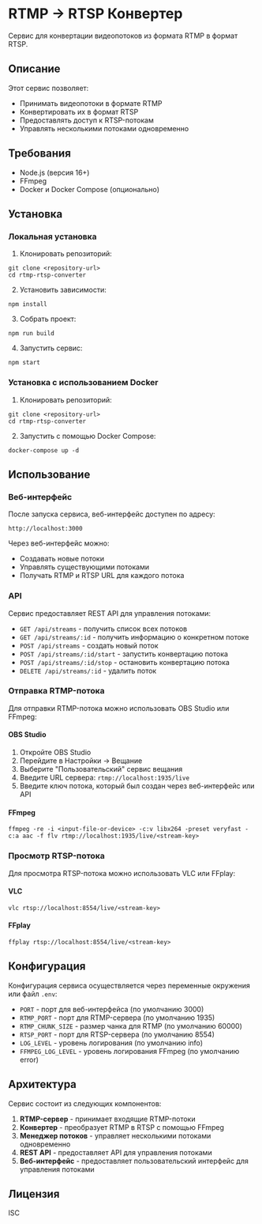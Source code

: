 # RTMP → RTSP Конвертер

Сервис для конвертации видеопотоков из формата RTMP в формат RTSP.

## Описание

Этот сервис позволяет:
- Принимать видеопотоки в формате RTMP
- Конвертировать их в формат RTSP
- Предоставлять доступ к RTSP-потокам
- Управлять несколькими потоками одновременно

## Требования

- Node.js (версия 16+)
- FFmpeg
- Docker и Docker Compose (опционально)

## Установка

### Локальная установка

1. Клонировать репозиторий:
```
git clone <repository-url>
cd rtmp-rtsp-converter
```

2. Установить зависимости:
```
npm install
```

3. Собрать проект:
```
npm run build
```

4. Запустить сервис:
```
npm start
```

### Установка с использованием Docker

1. Клонировать репозиторий:
```
git clone <repository-url>
cd rtmp-rtsp-converter
```

2. Запустить с помощью Docker Compose:
```
docker-compose up -d
```

## Использование

### Веб-интерфейс

После запуска сервиса, веб-интерфейс доступен по адресу:
```
http://localhost:3000
```

Через веб-интерфейс можно:
- Создавать новые потоки
- Управлять существующими потоками
- Получать RTMP и RTSP URL для каждого потока

### API

Сервис предоставляет REST API для управления потоками:

- `GET /api/streams` - получить список всех потоков
- `GET /api/streams/:id` - получить информацию о конкретном потоке
- `POST /api/streams` - создать новый поток
- `POST /api/streams/:id/start` - запустить конвертацию потока
- `POST /api/streams/:id/stop` - остановить конвертацию потока
- `DELETE /api/streams/:id` - удалить поток

### Отправка RTMP-потока

Для отправки RTMP-потока можно использовать OBS Studio или FFmpeg:

#### OBS Studio
1. Откройте OBS Studio
2. Перейдите в Настройки -> Вещание
3. Выберите "Пользовательский" сервис вещания
4. Введите URL сервера: `rtmp://localhost:1935/live`
5. Введите ключ потока, который был создан через веб-интерфейс или API

#### FFmpeg
```
ffmpeg -re -i <input-file-or-device> -c:v libx264 -preset veryfast -c:a aac -f flv rtmp://localhost:1935/live/<stream-key>
```

### Просмотр RTSP-потока

Для просмотра RTSP-потока можно использовать VLC или FFplay:

#### VLC
```
vlc rtsp://localhost:8554/live/<stream-key>
```

#### FFplay
```
ffplay rtsp://localhost:8554/live/<stream-key>
```

## Конфигурация

Конфигурация сервиса осуществляется через переменные окружения или файл `.env`:

- `PORT` - порт для веб-интерфейса (по умолчанию 3000)
- `RTMP_PORT` - порт для RTMP-сервера (по умолчанию 1935)
- `RTMP_CHUNK_SIZE` - размер чанка для RTMP (по умолчанию 60000)
- `RTSP_PORT` - порт для RTSP-сервера (по умолчанию 8554)
- `LOG_LEVEL` - уровень логирования (по умолчанию info)
- `FFMPEG_LOG_LEVEL` - уровень логирования FFmpeg (по умолчанию error)

## Архитектура

Сервис состоит из следующих компонентов:

1. **RTMP-сервер** - принимает входящие RTMP-потоки
2. **Конвертер** - преобразует RTMP в RTSP с помощью FFmpeg
3. **Менеджер потоков** - управляет несколькими потоками одновременно
4. **REST API** - предоставляет API для управления потоками
5. **Веб-интерфейс** - предоставляет пользовательский интерфейс для управления потоками

## Лицензия

ISC
